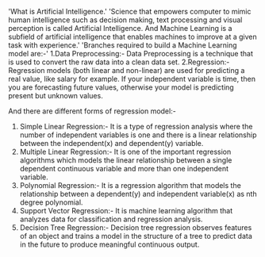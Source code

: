 'What is Artificial Intelligence.'
'Science that empowers computer to mimic human intelligence such as decision making, text processing and visual perception is called Artificial Intelligence.
And Machine Learning is a subfield of artificial intelligence that enables machines to improve at a given task with experience.'
'Branches required to build a Machine Learning model are:-'
1.Data Preprocessing:- Data Preprocessing is a technique that is used to convert the raw data into a clean data set.
2.Regression:- Regression models (both linear and non-linear) are used for predicting a real value, like salary for example. If your independent variable is time, then you are forecasting future values, otherwise your model is predicting present but unknown values.

And there are different forms of regression model:- 
1. Simple Linear Regression:- It is a type of regression analysis where the number of independent variables is one and there is a linear relationship between the independent(x) and dependent(y) variable.
2. Multiple Linear Regression:- It is one of the important regression algorithms which models the linear relationship between a single dependent continuous variable and more than one independent variable. 
3. Polynomial Regression:- It is a regression algorithm that models the relationship between a dependent(y) and independent variable(x) as nth degree polynomial.
4. Support Vector Regression:- It is machine learning algorithm that analyzes data for classification and regression analysis.
5. Decision Tree Regression:- Decision tree regression observes features of an object and trains a model in the structure of a tree to predict data in the future to produce meaningful continuous output. 


